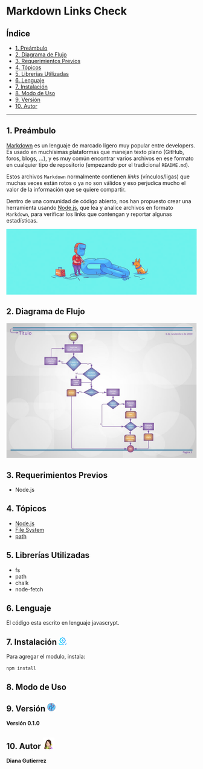 # Markdown Links Check

## Índice

* [1. Preámbulo](#1-preámbulo)
* [2. Diagrama de Flujo](#2-Diagrama-de-flujo)
* [3. Requerimientos Previos](#3-Requerimientos-previos)
* [4. Tópicos](#4-Tópicos)
* [5. Librerías Utilizadas](#5-Librerías-Utilizadas)
* [6. Lenguaje](#6-Lenguaje)
* [7. Instalación](#7-Instalación)
* [8. Modo de Uso](#8-Modo-de-Uso)
* [9. Versión](#9-Versión)
* [10. Autor](#10-Autor)

***

## 1. Preámbulo

[Markdown](https://es.wikipedia.org/wiki/Markdown) es un lenguaje de marcado
ligero muy popular entre developers. Es usado en muchísimas plataformas que
manejan texto plano (GitHub, foros, blogs, ...), y es muy común
encontrar varios archivos en ese formato en cualquier tipo de repositorio
(empezando por el tradicional `README.md`).

Estos archivos `Markdown` normalmente contienen _links_ (vínculos/ligas) que
muchas veces están rotos o ya no son válidos y eso perjudica mucho el valor de
la información que se quiere compartir.

Dentro de una comunidad de código abierto, nos han propuesto crear una
herramienta usando [Node.js](https://nodejs.org/), que lea y analice archivos
en formato `Markdown`, para verificar los links que contengan y reportar
algunas estadísticas.

![md-links](./img/MarkDown.jpg)



## 2. Diagrama de Flujo
![Diagrama](./img/MD-Links.jpg)


## 3. Requerimientos Previos

* Node.js

## 4. Tópicos
+ [Node.js](https://nodejs.org/en/)
+ [File System](https://nodejs.org/api/fs.html)
+ [path](https://nodejs.org/api/path.html)

## 5. Librerías Utilizadas

+ fs
+ path
+ chalk
+ node-fetch

## 6. Lenguaje

El código esta escrito en lenguaje javascrypt.

## 7. Instalación <img src="./img/instalar.png" width="20">

Para agregar el modulo, instala:

```
npm install
```

## 8. Modo de Uso

## 9. Versión <img src="./img/version.png" width="23">

**Versión 0.1.0**

## 10. Autor <img src="./img/MojiPop.gif" width="30">

**Diana Gutierrez**
